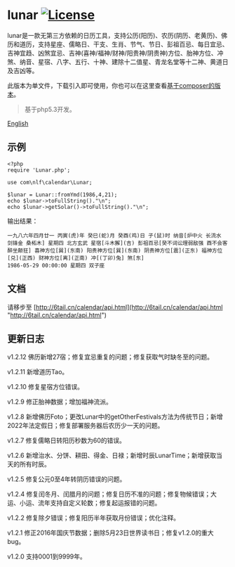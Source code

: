 # lunar [![License](https://img.shields.io/badge/license-MIT-4EB1BA.svg?style=flat-square)](https://github.com/6tail/lunar-php-standalone/blob/master/LICENSE)

lunar是一款无第三方依赖的日历工具，支持公历(阳历)、农历(阴历、老黄历)、佛历和道历，支持星座、儒略日、干支、生肖、节气、节日、彭祖百忌、每日宜忌、吉神宜趋、凶煞宜忌、吉神(喜神/福神/财神/阳贵神/阴贵神)方位、胎神方位、冲煞、纳音、星宿、八字、五行、十神、建除十二值星、青龙名堂等十二神、黄道日及吉凶等。

此版本为单文件，下载引入即可使用，你也可以在这里查看[基于composer的版本](https://github.com/6tail/lunar-php)。

> 基于php5.3开发。

[English](https://github.com/6tail/lunar-php-standalone/blob/master/README_EN.md)

## 示例

    <?php
    require 'Lunar.php';
     
    use com\nlf\calendar\Lunar;
     
    $lunar = Lunar::fromYmd(1986,4,21);
    echo $lunar->toFullString()."\n";
    echo $lunar->getSolar()->toFullString()."\n";

输出结果：

    一九八六年四月廿一 丙寅(虎)年 癸巳(蛇)月 癸酉(鸡)日 子(鼠)时 纳音[炉中火 长流水 剑锋金 桑柘木] 星期四 北方玄武 星宿[斗木獬](吉) 彭祖百忌[癸不词讼理弱敌强 酉不会客醉坐颠狂] 喜神方位[巽](东南) 阳贵神方位[巽](东南) 阴贵神方位[震](正东) 福神方位[兑](正西) 财神方位[离](正南) 冲[(丁卯)兔] 煞[东]
    1986-05-29 00:00:00 星期四 双子座

## 文档

请移步至 [http://6tail.cn/calendar/api.html](http://6tail.cn/calendar/api.html "http://6tail.cn/calendar/api.html")

## 更新日志

v1.2.12 佛历新增27宿；修复宜忌重复的问题；修复获取气时缺冬至的问题。

v1.2.11 新增道历Tao。

v1.2.10 修复星宿方位错误。

v1.2.9 修正胎神数据；增加福神流派。

v1.2.8 新增佛历Foto；更改Lunar中的getOtherFestivals方法为传统节日；新增2022年法定假日；修复部署服务器后农历少一天的问题。

v1.2.7 修复儒略日转阳历秒数为60的错误。

v1.2.6 新增治水、分饼、耕田、得金、日禄；新增时辰LunarTime；新增获取当天的所有时辰。

v1.2.5 修复公元0至4年转阴历错误的问题。

v1.2.4 修复闰冬月、闰腊月的问题；修复日历不准的问题；修复物候错误；大运、小运、流年支持自定义轮数；修复起运报错的问题。

v1.2.2 修复除夕错误；修复阳历半年获取月份错误；优化注释。

v1.2.1 修正2016年国庆节数据；删除5月23日世界读书日；修复v1.2.0的重大bug。

v1.2.0 支持0001到9999年。
